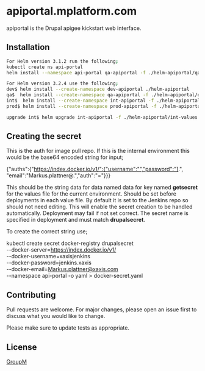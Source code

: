 # apiportal.mplatform.com

apiportal is the Drupal apigee kickstart web interface.

## Installation

```bash
For Helm version 3.1.2 run the following;
kubectl create ns api-portal
helm install --namespace api-portal qa-apiportal -f ./helm-apiportal/qa-values.yaml ./helm-apiportal

For Helm version 3.2.4 use the following;
dev$ helm install --create-namespace dev-apiportal ./helm-apiportal
qa$  helm install --create-namespace qa-apiportal -f ./helm-apiportal/qa-values.yaml ./helm-apiportal
int$  helm install --create-namespace int-apiportal -f ./helm-apiportal/int-values.yaml ./helm-apiportal
prod$ helm install --create-namespace prod-apiportal -f ./helm-apiportal/prod-values.yaml ./helm-apiportal

upgrade int$ helm upgrade int-apiportal -f ./helm-apiportal/int-values.yaml ./helm-apiportal
```
## Creating the secret
This is the auth for image pull repo. If this is the internal environment
this would be the base64 encoded string for input;

{"auths":{"https://index.docker.io/v1/":{"username":"","password":"].",
"email":"Markus.plattner@.","auth":"="}}}

This should be the string data for data named data for key named **getsecret** for the values file
for the current environment. Should be set before deployments in each value file. By default it is set to the Jenkins repo 
so should not need editing. This will enable the secret creation to be handled automatically. 
Deployment may fail if not set correct.
The secret name is specified in deployment and must match **drupalsecret**.

To create the correct string use;

kubectl create secret docker-registry drupalsecret \
--docker-server=https://index.docker.io/v1/ \
--docker-username=xaxisjenkins \
--docker-password=jenkins.xaxis \
--docker-email=Markus.plattner@xaxis.com \
--namespace api-portal -o yaml > docker-secret.yaml

## Contributing
Pull requests are welcome. For major changes, please open an issue first to discuss what you would like to change.


Please make sure to update tests as appropriate.

## License
[GroupM](https://www.groupm.com)
